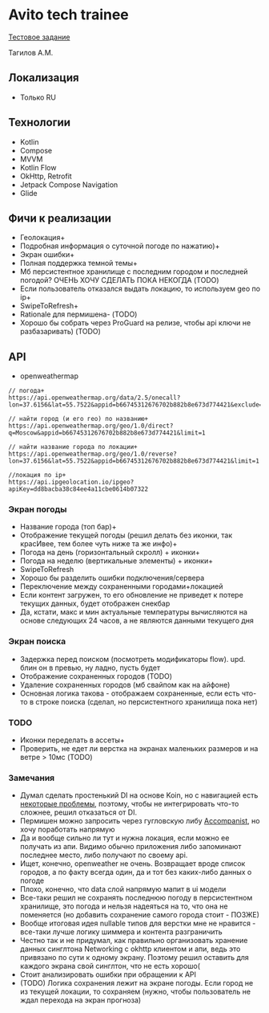 # Avito tech trainee 

[Тестовое задание](https://github.com/avito-tech/android-trainee-task-2021)

Тагилов А.М.

## Локализация
- Только RU

## Технологии
 - Kotlin
 - Compose
 - MVVM
 - Kotlin Flow
 - OkHttp, Retrofit
 - Jetpack Compose Navigation
 - Glide

## Фичи к реализации
* Геолокация+
* Подробная информация о суточной погоде по нажатию)+
* Экран ошибки+
* Полная поддержка темной темы+
* Мб персистентное хранилище с последним городом и последней погодой? ОЧЕНЬ ХОЧУ СДЕЛАТЬ ПОКА НЕКОГДА (TODO)
* Если пользователь отказался выдать локацию, то используем geo по ip+
* SwipeToRefresh+
* Rationale для пермишена- (TODO)
* Хорошо бы собрать через ProGuard на релизе, чтобы api ключи не разбазаривать) (TODO)


## API
- openweathermap

```
// погода+
https://api.openweathermap.org/data/2.5/onecall?lon=37.6156&lat=55.7522&appid=b66745312676702b882b8e673d774421&exclude=minutely&lang=ru&units=metric

// найти город (и его гео) по названию+
https://api.openweathermap.org/geo/1.0/direct?q=Moscow&appid=b66745312676702b882b8e673d774421&limit=1

// найти название города по локации+
https://api.openweathermap.org/geo/1.0/reverse?lon=37.6156&lat=55.7522&appid=b66745312676702b882b8e673d774421&limit=1

//локация по ip+
https://api.ipgeolocation.io/ipgeo?apiKey=dd8bacba38c84ee4a11cbe0614b07322
```

### Экран погоды
* Название города (топ бар)+
* Отображение текущей погоды (решил делать без иконки, так красИвее, тем более чуть ниже та же инфо)+
* Погода на день (горизонтальный скролл) + иконки+
* Погода на неделю (вертикальные элементы) + иконки+
* SwipeToRefresh
* Хорошо бы разделить ошибки подключения/сервера
* Переключение между сохраненными городами+локацией
* Если контент загружен, то его обновление не приведет к потере текущих данных, будет отображен снекбар
* Да, кстати, макс и мин актуальные температуры вычисляются на основе следующих 24 часов, а не являются данными текущего дня

### Экран поиска
* Задержка перед поиском (посмотреть модификаторы flow). upd. блин он в превью, ну ладно, пусть будет
* Отображение сохраненных городов (TODO)
* Удаление сохраненных городов (мб свайпом как на айфоне)
* Основная логика такова - отображаем сохраненные, если есть что-то в строке поиска (сделал, но персистентного хранилища пока нет)

### TODO
* Иконки переделать в ассеты+
* Проверить, не едет ли верстка на экранах маленьких размеров и на ветре > 10мс (TODO)


### Замечания
 - Думал сделать простенький DI на основе Koin, но с навигацией есть [некоторые проблемы](https://github.com/InsertKoinIO/koin/issues/1079), поэтому, чтобы не интегрировать что-то сложнее, решил отказаться от DI.
 - Пермишен можно запросить через гугловскую либу [Accompanist](https://medium.com/compose-in-the-room/requesting-permissions-with-ease-in-jetpack-compose-using-accompanist-permissions-apis-76d5d9ca5f97), но хочу поработать напрямую
 - Да и вообще сильно ли тут и нужна локация, если можно ее получать из апи. Видимо обычно приложения либо запоминают последнее место, либо получают по своему api.
 - Ищет, конечно, openweather не очень. Возвращает вроде список городов, а по факту всегда один, да и тот без каких-либо данных о погоде
 - Плохо, конечно, что data слой напрямую мапит в ui модели
 - Все-таки решил не сохранять последнюю погоду в персистентном хранилище, это погода и нельзя надеяться на то, что она не поменяется (но добавить сохранение самого города стоит - ПОЗЖЕ)
 - Вообще итоговая идея nullable типов для верстки мне не нравится - все-таки лучше логику шиммера и контента разграничить
 - Честно так и не придумал, как правильно организовать хранение данных синглтона Networking с okhttp клиентом и апи, ведь это привязано по сути к одному экрану. Поэтому решил оставить для каждого экрана свой синглтон, что не есть хорошо(
 - Стоит анализировать ошибки при обращении к API
 - (TODO) Логика сохранения лежит на экране погоды. Если город не из текущей локации, то сохраняем (нужно, чтобы пользователь не ждал перехода на экран прогноза)